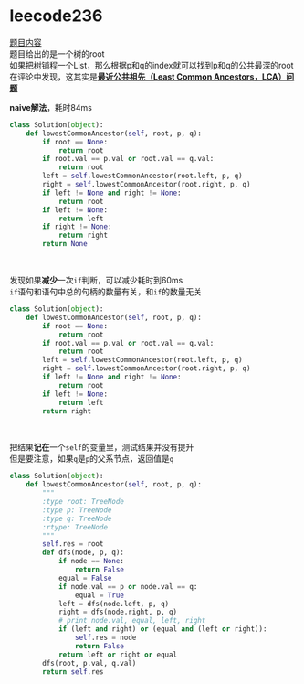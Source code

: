 # leecode236
[题目内容](https://leetcode-cn.com/problems/lowest-common-ancestor-of-a-binary-tree/)
<br>
题目给出的是一个树的root<br>
如果把树铺程一个List，那么根据p和q的index就可以找到p和q的公共最深的root<br>
在评论中发现，这其实是[**最近公共祖先（Least Common Ancestors，LCA）问题**](https://blog.csdn.net/ywcpig/article/details/52336496)

**naive解法**，耗时84ms
```python
class Solution(object):
    def lowestCommonAncestor(self, root, p, q):
        if root == None:
            return root
        if root.val == p.val or root.val == q.val:
            return root
        left = self.lowestCommonAncestor(root.left, p, q)
        right = self.lowestCommonAncestor(root.right, p, q)
        if left != None and right != None:
            return root
        if left != None:
            return left
        if right != None:
            return right
        return None
```
<br>

发现如果**减少**一次```if```判断，可以减少耗时到60ms<br>
```if```语句和语句中总的句柄的数量有关，和```if```的数量无关
```python
class Solution(object):
    def lowestCommonAncestor(self, root, p, q):
        if root == None:
            return root
        if root.val == p.val or root.val == q.val:
            return root
        left = self.lowestCommonAncestor(root.left, p, q)
        right = self.lowestCommonAncestor(root.right, p, q)
        if left != None and right != None:
            return root
        if left != None:
            return left
        return right
```
<br>

把结果**记在**一个```self```的变量里，测试结果并没有提升<br>
但是要注意，如果```q```是```p```的父系节点，返回值是```q```
```python
class Solution(object):
    def lowestCommonAncestor(self, root, p, q):
        """
        :type root: TreeNode
        :type p: TreeNode
        :type q: TreeNode
        :rtype: TreeNode
        """
        self.res = root
        def dfs(node, p, q):
            if node == None:
                return False
            equal = False
            if node.val == p or node.val == q:
                equal = True
            left = dfs(node.left, p, q)
            right = dfs(node.right, p, q)
            # print node.val, equal, left, right
            if (left and right) or (equal and (left or right)):
                self.res = node
                return False
            return left or right or equal
        dfs(root, p.val, q.val)
        return self.res
```
